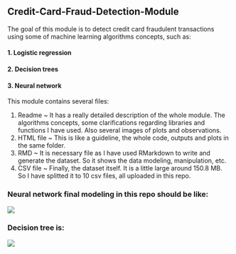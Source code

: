 ## Credit-Card-Fraud-Detection-Module
The goal of this module is to detect credit card fraudulent transactions using some of machine learning algorithms concepts, such as:

#### 1. Logistic regression 
#### 2. Decision trees 
#### 3. Neural network


This module contains several files:

1. Readme ~ It has a really detailed description of the whole module. The algorithms concepts, some clarifications regarding libraries and functions I have used. Also several images of plots and observations.
2. HTML file ~ This is like a guideline, the whole code, outputs and plots in the same folder.
3. RMD ~ It is necessary file as I have used RMarkdown to write and generate the dataset. So it shows the data modeling, manipulation, etc.
4. CSV file ~ Finally, the dataset itself. It is a little large around 150.8 MB. So I have splitted it to 10 csv files, all uploaded in this repo.


### Neural network final modeling in this repo should be like:
![](https://github.com/RewanEmam/Credit-Card-Fraud-Detection-Module/blob/main/Screenshot%20from%202021-02-28%2011-24-31.png)

### Decision tree is:
![](https://github.com/RewanEmam/Credit-Card-Fraud-Detection-Module/blob/main/Screenshot%20from%202021-02-28%2011-24-45.png)
